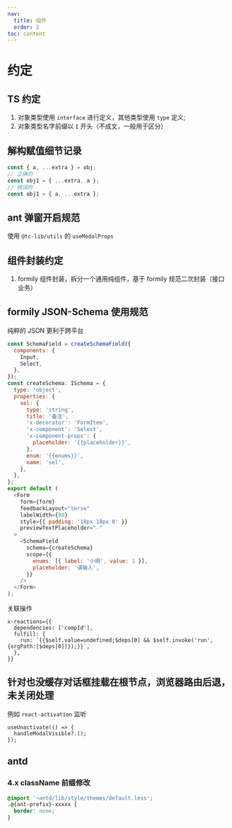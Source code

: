 ```yaml
---
nav:
  title: 组件
  order: 2
toc: content
---
```


# 约定

## TS 约定

1. 对象类型使用 `interface` 进行定义，其他类型使用 `type` 定义;
2. 对象类型名字前缀以 `I` 开头（不成文，一般用于区分）

## 解构赋值细节记录

```javascript
const { a, ...extra } = obj;
// 正确的
const obj1 = { ...extra, a };
// 错误的
const obj1 = { a, ...extra };
```

## ant 弹窗开启规范

使用 `@tc-lib/utils` 的 `useModalProps`

## 组件封装约定

1. formily 组件封装，拆分一个通用纯组件，基于 formily 规范二次封装（接口业务）

## formily JSON-Schema 使用规范

纯粹的 JSON 更利于跨平台

```js
const SchemaField = createSchemaField({
  components: {
    Input,
    Select,
  },
});
const createSchema: ISchema = {
  type: 'object',
  properties: {
    sel: {
      type: 'string',
      title: '备注',
      'x-decorator': 'FormItem',
      'x-component': 'Select',
      'x-component-props': {
        placeholder: '{{placeholder}}',
      },
      enum: '{{enums}}',
      name: 'sel',
    },
  },
};
export default (
  <Form
    form={form}
    feedbackLayout="terse"
    labelWidth={90}
    style={{ padding: '18px 18px 0' }}
    previewTextPlaceholder="-"
  >
    <SchemaField
      schema={createSchema}
      scope={{
        enums: [{ label: '小明', value: 1 }],
        placeholder: '请输入',
      }}
    />
  </Form>
);
```

关联操作

```
x-reactions={{
  dependencies: ['compId'],
  fulfill: {
    run: `{{$self.value=undefined;$deps[0] && $self.invoke('run',{orgPath:[$deps[0]]});}}`,
  },
}}
```

## 针对也没缓存对话框挂载在根节点，浏览器路由后退，未关闭处理

例如 `react-activation` 监听

```
useUnactivate(() => {
  handleModalVisible?.();
});
```

## antd

### 4.x className 前缀修改

```css
@import '~antd/lib/style/themes/default.less';
.@{ant-prefix}-xxxxx {
  border: none;
}
```
